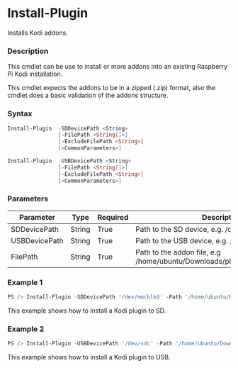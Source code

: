# Install-Plugin #
Installs Kodi addons.

### Description ###
This cmdlet can be use to install or more addons into an existing Raspberry Pi Kodi installation.

This cmdlet expects the addons to be in a zipped (.zip) format, also the cmdlet does a basic validation of the addons structure.

### Syntax ###
```powershell
Install-Plugin  -SDDevicePath <String>
                [-FilePath <String[]>]
                [-ExcludeFilePath <String>]
                [<CommonParameters>]
```

```powershell
Install-Plugin  -USBDevicePath <String>
                [-FilePath <String[]>]
                [-ExcludeFilePath <String>]
                [<CommonParameters>]
```

### Parameters ###
Parameter|Type|Required|Description
---------|----|--------|-----------
|SDDevicePath|String|True|Path to the SD device, e.g. /dev/mmcblk0.|
|USBDevicePath|String|True|Path to the USB device, e.g. /dev/sdc.|
|FilePath|String|True|Path to the addon file, e.g /home/ubuntu/Downloads/plugin.video.youtube.zip.|

### Example 1 ###
```powershell
PS /> Install-Plugin -SDDevicePath '/dev/mmcblk0' -Path '/home/ubuntu/Downloads/plugin.video.youtube.zip'
```
This example shows how to install a Kodi plugin to SD.

### Example 2 ###
```powershell
PS /> Install-Plugin -USBDevicePath '/dev/sdc' -Path '/home/ubuntu/Downloads/plugin.video.youtube.zip'
```
This example shows how to install a Kodi plugin to USB.

